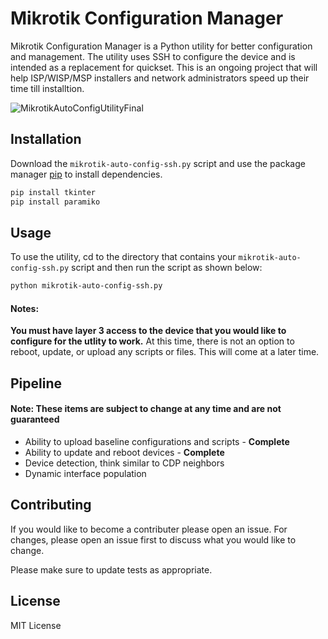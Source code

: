 # Mikrotik Configuration Manager

Mikrotik Configuration Manager is a Python utility for better configuration and management. The utility uses SSH to configure the device and is intended as a replacement for quickset. This is an ongoing project that will help ISP/WISP/MSP installers and network administrators speed up their time till installtion. 

![MikrotikAutoConfigUtilityFinal](https://user-images.githubusercontent.com/87310427/126878739-ee7b9924-74db-4762-ba4c-ffef9a3640bc.png)

## Installation

Download the `mikrotik-auto-config-ssh.py` script and
use the package manager [pip](https://pip.pypa.io/en/stable/) to install dependencies.

```bash
pip install tkinter
pip install paramiko
```

## Usage

To use the utility, cd to the directory that contains your `mikrotik-auto-config-ssh.py` script and then run the script as shown below:
```bash
python mikrotik-auto-config-ssh.py
```

#### **Notes:**
**You must have layer 3 access to the device that you would like to configure for the utlity to work.** At this time, there is not an option to reboot, update, or upload any scripts or files. This will come at a later time. 

## Pipeline
#### Note: These items are subject to change at any time and are not guaranteed
- Ability to upload baseline configurations and scripts - **Complete**
- Ability to update and reboot devices - **Complete**
- Device detection, think similar to CDP neighbors
- Dynamic interface population

## Contributing
If you would like to become a contributer please open an issue. For changes, please open an issue first to discuss what you would like to change.

Please make sure to update tests as appropriate.

## License
MIT License
